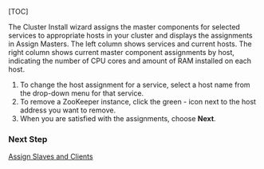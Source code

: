 [TOC]

The Cluster Install wizard assigns the master components for selected services to appropriate hosts in your cluster and displays the assignments in Assign Masters. The left column shows services and current hosts. The right column shows current master component assignments by host, indicating the number of CPU cores and amount of RAM installed on each host.

   1. To change the host assignment for a service, select a host name from the drop-down menu for that service.
   2. To remove a ZooKeeper instance, click the green - icon next to the host address you want to remove.
   3. When you are satisfied with the assignments, choose **Next**.

### Next Step

[Assign Slaves and Clients]($AssignSlavesAndClients)
